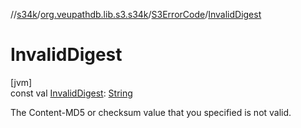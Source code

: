 //[s34k](../../../index.md)/[org.veupathdb.lib.s3.s34k](../index.md)/[S3ErrorCode](index.md)/[InvalidDigest](-invalid-digest.md)

# InvalidDigest

[jvm]\
const val [InvalidDigest](-invalid-digest.md): [String](https://kotlinlang.org/api/latest/jvm/stdlib/kotlin/-string/index.html)

The Content-MD5 or checksum value that you specified is not valid.
